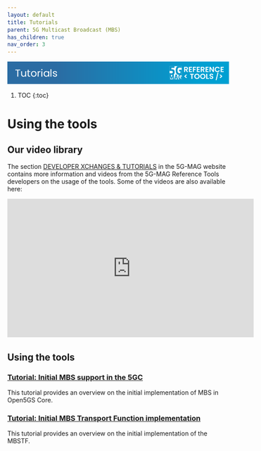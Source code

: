 ```yaml
---
layout: default
title: Tutorials
parent: 5G Multicast Broadcast (MBS)
has_children: true
nav_order: 3
---
```

<img src="../../assets/images/Banner_Tutorials.png" /> 

1. TOC
{:toc}

# Using the tools

## Our video library

The section [DEVELOPER XCHANGES & TUTORIALS](https://www.5g-mag.com/tutorials) in the 5G-MAG website contains more information and videos from the 5G-MAG Reference Tools developers on the usage of the tools. Some of the videos are also available here:

<iframe width="560" height="315" src="https://www.youtube.com/embed/videoseries?si=2h7e4UtqtprhAA8B&amp;list=PLFqKJZ78_IWXSCsSEKeyAay10luuVF9io" title="YouTube video player" frameborder="0" allow="accelerometer; autoplay; clipboard-write; encrypted-media; gyroscope; picture-in-picture; web-share" referrerpolicy="strict-origin-when-cross-origin" allowfullscreen></iframe>

## Using the tools

### [Tutorial: Initial MBS support in the 5GC](./tutorials/mbs-in-5gc.html)
This tutorial provides an overview on the initial implementation of MBS in Open5GS Core.

### [Tutorial: Initial MBS Transport Function implementation](./tutorials/mbstf.html)
This tutorial provides an overview on the initial implementation of the MBSTF.
